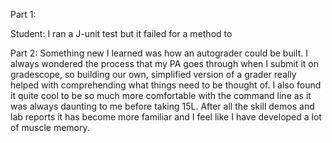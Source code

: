 Part 1:

Student: I ran a J-unit test but it failed for a method to 


Part 2: 
Something new I learned was how an autograder could be built. I always wondered the process that my PA goes through when I submit it on gradescope, so building our own, simplified version of a grader really helped 
with comprehending what things need to be thought of. I also found it quite cool to be so much more comfortable with the command line as it was always daunting to me before taking 15L. After all the skill demos
and lab reports it has become more familiar and I feel like I have developed a lot of muscle memory. 
